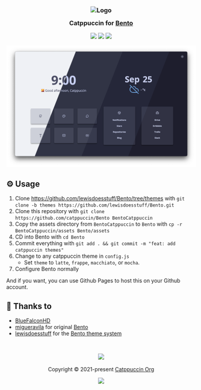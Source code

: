 <h3 align="center">
	<img src="https://raw.githubusercontent.com/catppuccin/catppuccin/main/assets/logos/exports/1544x1544_circle.png" width="100" alt="Logo"/><br/>
	<img src="https://raw.githubusercontent.com/catppuccin/catppuccin/main/assets/misc/transparent.png" height="30" width="0px"/>
	Catppuccin for <a href="https://github.com/lewisdoesstuff/Bento/tree/themes">Bento</a>
	<img src="https://raw.githubusercontent.com/catppuccin/catppuccin/main/assets/misc/transparent.png" height="30" width="0px"/>
</h3>

<p align="center">
	<a href="https://github.com/catppuccin/bento/stargazers"><img src="https://img.shields.io/github/stars/catppuccin/bento?colorA=363a4f&colorB=b7bdf8&style=for-the-badge"></a>
	<a href="https://github.com/catppuccin/bento/issues"><img src="https://img.shields.io/github/issues/catppuccin/bento?colorA=363a4f&colorB=f5a97f&style=for-the-badge"></a>
	<a href="https://github.com/catppuccin/bento/contributors"><img src="https://img.shields.io/github/contributors/catppuccin/bento?colorA=363a4f&colorB=a6da95&style=for-the-badge"></a>
</p>

<p align="center">
	<img src="./assets/preview.png"/>
</p>

## ⚙️ Usage

1. Clone https://github.com/lewisdoesstuff/Bento/tree/themes with `git clone -b themes https://github.com/lewisdoesstuff/Bento.git`
2. Clone this repository with `git clone https://github.com/catppuccin/Bento BentoCatppuccin`
3. Copy the assets directory from `BentoCatppuccin` to `Bento` with `cp -r BentoCatppuccin/assets Bento/assets`
4. CD into Bento with `cd Bento`
5. Commit everything with `git add . && git commit -m "feat: add catppuccin themes"`
6. Change to any catppuccin theme in `config.js`
    * Set `theme` to `latte`, `frappe`, `macchiato`, or `mocha`.
7. Configure Bento normally

And if you want, you can use Github Pages to host this on your Github account.

## 💝 Thanks to

- [BlueFalconHD](https://github.com/bluefalconhd)
- [migueravila](https://github.com/migueravila) for original [Bento](https://github.com/migueravila/Bento)
- [lewisdoesstuff](https://github.com/lewisdoesstuff) for the [Bento theme system](https://github.com/lewisdoesstuff/Bento/tree/themes)

&nbsp;

<p align="center">
	<img src="https://raw.githubusercontent.com/catppuccin/catppuccin/main/assets/footers/gray0_ctp_on_line.svg?sanitize=true" />
</p>

<p align="center">
	Copyright &copy; 2021-present <a href="https://github.com/catppuccin" target="_blank">Catppuccin Org</a>
</p>

<p align="center">
	<a href="https://github.com/catppuccin/catppuccin/blob/main/LICENSE"><img src="https://img.shields.io/static/v1.svg?style=for-the-badge&label=License&message=MIT&logoColor=d9e0ee&colorA=363a4f&colorB=b7bdf8"/></a>
</p>
